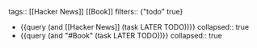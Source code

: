 tags:: [[Hacker News]] [[Book]] 
filters:: {"todo" true}

- {{query (and [[Hacker News]] (task LATER TODO))}}
  collapsed:: true
- {{query (and "#Book" (task LATER TODO))}}
  collapsed:: true